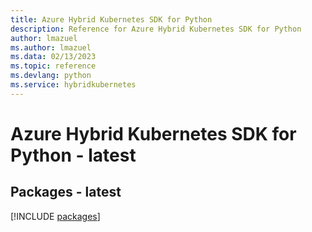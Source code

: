```yaml
---
title: Azure Hybrid Kubernetes SDK for Python
description: Reference for Azure Hybrid Kubernetes SDK for Python
author: lmazuel
ms.author: lmazuel
ms.data: 02/13/2023
ms.topic: reference
ms.devlang: python
ms.service: hybridkubernetes
---
```

# Azure Hybrid Kubernetes SDK for Python - latest
## Packages - latest
[!INCLUDE [packages](hybrid-kubernetes-index.md)]